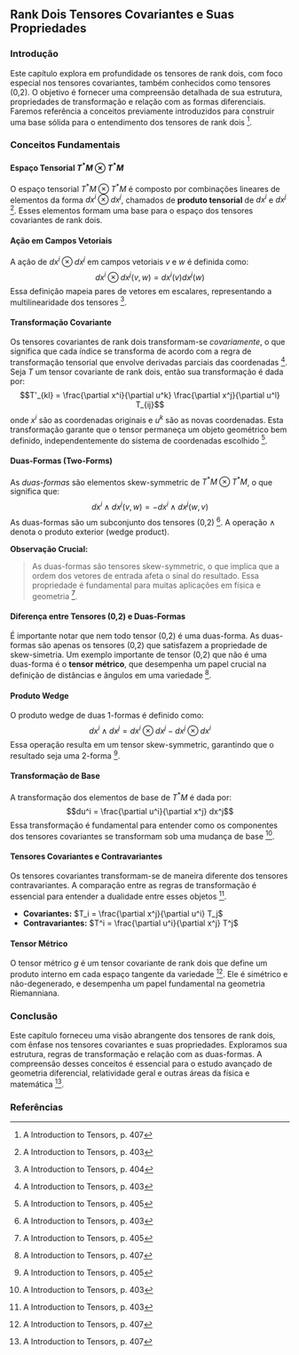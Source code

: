 ## Rank Dois Tensores Covariantes e Suas Propriedades

### Introdução
Este capítulo explora em profundidade os tensores de rank dois, com foco especial nos tensores covariantes, também conhecidos como tensores (0,2). O objetivo é fornecer uma compreensão detalhada de sua estrutura, propriedades de transformação e relação com as formas diferenciais. Faremos referência a conceitos previamente introduzidos para construir uma base sólida para o entendimento dos tensores de rank dois [^4].

### Conceitos Fundamentais

#### Espaço Tensorial $T^*M \otimes T^*M$
O espaço tensorial $T^*M \otimes T^*M$ é composto por combinações lineares de elementos da forma $dx^i \otimes dx^j$, chamados de **produto tensorial** de $dx^i$ e $dx^j$ [^1]. Esses elementos formam uma base para o espaço dos tensores covariantes de rank dois.

#### Ação em Campos Vetoriais
A ação de $dx^i \otimes dx^j$ em campos vetoriais $v$ e $w$ é definida como:
$$dx^i \otimes dx^j(v, w) = dx^i(v)dx^j(w)$$
Essa definição mapeia pares de vetores em escalares, representando a multilinearidade dos tensores [^2].

#### Transformação Covariante
Os tensores covariantes de rank dois transformam-se *covariamente*, o que significa que cada índice se transforma de acordo com a regra de transformação tensorial que envolve derivadas parciais das coordenadas [^1].  Seja $T$ um tensor covariante de rank dois, então sua transformação é dada por:
$$T'_{kl} = \frac{\partial x^i}{\partial u^k} \frac{\partial x^j}{\partial u^l} T_{ij}$$
onde $x^i$ são as coordenadas originais e $u^k$ são as novas coordenadas. Esta transformação garante que o tensor permaneça um objeto geométrico bem definido, independentemente do sistema de coordenadas escolhido [^3].

#### Duas-Formas (Two-Forms)
As *duas-formas* são elementos skew-symmetric de $T^*M \otimes T^*M$, o que significa que:
$$dx^i \wedge dx^j(v, w) = -dx^i \wedge dx^j(w, v)$$
As duas-formas são um subconjunto dos tensores (0,2) [^1]. A operação $\wedge$ denota o produto exterior (wedge product).

**Observação Crucial:**
> As duas-formas são tensores skew-symmetric, o que implica que a ordem dos vetores de entrada afeta o sinal do resultado. Essa propriedade é fundamental para muitas aplicações em física e geometria [^3].

#### Diferença entre Tensores (0,2) e Duas-Formas
É importante notar que nem todo tensor (0,2) é uma duas-forma. As duas-formas são apenas os tensores (0,2) que satisfazem a propriedade de skew-simetria. Um exemplo importante de tensor (0,2) que não é uma duas-forma é o **tensor métrico**, que desempenha um papel crucial na definição de distâncias e ângulos em uma variedade [^4].

#### Produto Wedge
O produto wedge de duas 1-formas é definido como:
$$dx^i \wedge dx^j = dx^i \otimes dx^j - dx^j \otimes dx^i$$
Essa operação resulta em um tensor skew-symmetric, garantindo que o resultado seja uma 2-forma [^3].

#### Transformação de Base
A transformação dos elementos de base de $T^*M$ é dada por:
$$du^i = \frac{\partial u^i}{\partial x^j} dx^j$$
Essa transformação é fundamental para entender como os componentes dos tensores covariantes se transformam sob uma mudança de base [^1].

#### Tensores Covariantes e Contravariantes
Os tensores covariantes transformam-se de maneira diferente dos tensores contravariantes. A comparação entre as regras de transformação é essencial para entender a dualidade entre esses objetos [^1].
*   **Covariantes:** $T_i = \frac{\partial x^j}{\partial u^i} T_j$
*   **Contravariantes:** $T^i = \frac{\partial u^i}{\partial x^j} T^j$

#### Tensor Métrico
O tensor métrico $g$ é um tensor covariante de rank dois que define um produto interno em cada espaço tangente da variedade [^4]. Ele é simétrico e não-degenerado, e desempenha um papel fundamental na geometria Riemanniana.

### Conclusão
Este capítulo forneceu uma visão abrangente dos tensores de rank dois, com ênfase nos tensores covariantes e suas propriedades. Exploramos sua estrutura, regras de transformação e relação com as duas-formas. A compreensão desses conceitos é essencial para o estudo avançado de geometria diferencial, relatividade geral e outras áreas da física e matemática [^4].

### Referências
[^1]: A Introduction to Tensors, p. 403
[^2]: A Introduction to Tensors, p. 404
[^3]: A Introduction to Tensors, p. 405
[^4]: A Introduction to Tensors, p. 407
<!-- END -->